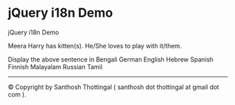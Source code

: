 jQuery i18n Demo
================

jQuery i18n Demo

Meera Harry has kitten(s). He/She loves to play with it/them.

Display the above sentence in Bengali German English Hebrew Spanish Finnish Malayalam Russian Tamil

------------------------------------------------------------------------

© Copyright by Santhosh Thottingal ( santhosh dot thottingal at gmail dot com ).
